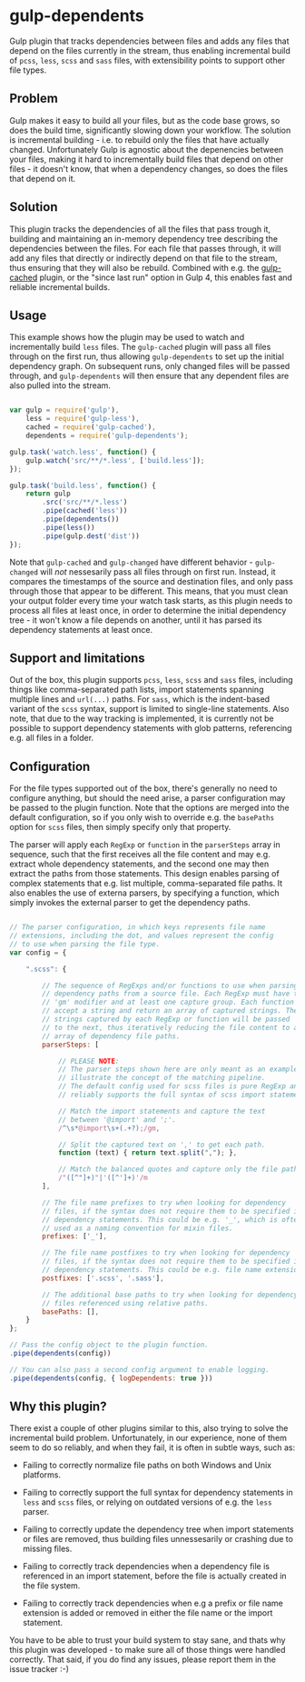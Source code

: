 ﻿gulp-dependents
===============
Gulp plugin that tracks dependencies between files and adds any files that depend
on the files currently in the stream, thus enabling incremental build of `pcss`,
`less`, `scss` and `sass` files, with extensibility points to support other file
types.

## Problem
Gulp makes it easy to build all your files, but as the code base grows, so does
the build time, significantly slowing down your workflow. The solution is 
incremental building - i.e. to rebuild only the files that have actually changed.
Unfortunately Gulp is agnostic about the depenencies between your files, making
it hard to incrementally build files that depend on other files - it doesn't know,
that when a dependency changes, so does the files that depend on it.

## Solution
This plugin tracks the dependencies of all the files that pass trough it, building
and maintaining an in-memory dependency tree describing the dependencies between
the files. For each file that passes through, it will add any files that directly
or indirectly depend on that file to the stream, thus ensuring that they will also
be rebuild. Combined with e.g. the [gulp-cached](https://www.npmjs.com/package/gulp-cached)
plugin, or the "since last run" option in Gulp 4, this enables fast and reliable
incremental builds.

## Usage
This example shows how the plugin may be used to watch and incrementally build
`less` files. The `gulp-cached` plugin will pass all files through on the first
run, thus allowing `gulp-dependents` to set up the initial dependency graph. On
subsequent runs, only changed files will be passed through, and `gulp-dependents`
will then ensure that any dependent files are also pulled into the stream.

```javascript

var gulp = require('gulp'),
    less = require('gulp-less'),
    cached = require('gulp-cached'),
    dependents = require('gulp-dependents');

gulp.task('watch.less', function() {
    gulp.watch('src/**/*.less', ['build.less']);
});

gulp.task('build.less', function() {
    return gulp
        .src('src/**/*.less')
        .pipe(cached('less'))
        .pipe(dependents())
        .pipe(less())
        .pipe(gulp.dest('dist'))
});

```

Note that `gulp-cached` and `gulp-changed` have different behavior - `gulp-changed`
will *not* nessesarily pass all files through on first run. Instead, it compares the
timestamps of the source and destination files, and only pass through those that appear
to be different. This means, that you must clean your output folder every time your 
watch task starts, as this plugin needs to process all files at least once, in order to 
determine the initial dependency tree - it won't know a file depends on another, 
until it has parsed its dependency statements at least once.

## Support and limitations
Out of the box, this plugin supports `pcss`, `less`, `scss` and `sass` files, including 
things like comma-separated path lists, import statements spanning multiple lines
and `url(...)` paths. For `sass`, which is the indent-based variant of the `scss`
syntax, support is limited to single-line statements. Also note, that due to the
way tracking is implemented, it is currently not be possible to support dependency 
statements with glob patterns, referencing e.g. all files in a folder. 

## Configuration
For the file types supported out of the box, there's generally no need to
configure anything, but should the need arise, a parser configuration may be
passed to the plugin function. Note that the options are merged into the 
default configuration, so if you only wish to override e.g. the `basePaths` 
option for  `scss` files, then simply specify only that property.

The parser will apply each `RegExp` or `function` in the `parserSteps` array in
sequence, such that the first receives all the file content and may e.g. extract
whole dependency statements, and the second one may then extract the paths from
those statements. This design enables parsing of complex statements that e.g.
list multiple, comma-separated file paths. It also enables the use of externa
parsers, by specifying a function, which simply invokes the external parser to 
get the dependency paths.

```javascript

// The parser configuration, in which keys represents file name 
// extensions, including the dot, and values represent the config
// to use when parsing the file type.
var config = {

    ".scss": {

        // The sequence of RegExps and/or functions to use when parsing 
        // dependency paths from a source file. Each RegExp must have the
        // 'gm' modifier and at least one capture group. Each function must
        // accept a string and return an array of captured strings. The 
        // strings captured by each RegExp or function will be passed
        // to the next, thus iteratively reducing the file content to an
        // array of dependency file paths.
        parserSteps: [

            // PLEASE NOTE:
            // The parser steps shown here are only meant as an example to 
			// illustrate the concept of the matching pipeline.
            // The default config used for scss files is pure RegExp and
            // reliably supports the full syntax of scss import statements.

            // Match the import statements and capture the text 
            // between '@import' and ';'.
            /^\s*@import\s+(.+?);/gm,

            // Split the captured text on ',' to get each path. 
            function (text) { return text.split(","); },

            // Match the balanced quotes and capture only the file path.
            /"([^"]+)"|'([^']+)'/m
        ],

        // The file name prefixes to try when looking for dependency
        // files, if the syntax does not require them to be specified in
        // dependency statements. This could be e.g. '_', which is often
        // used as a naming convention for mixin files.
        prefixes: ['_'],

        // The file name postfixes to try when looking for dependency
        // files, if the syntax does not require them to be specified in
        // dependency statements. This could be e.g. file name extensions.
        postfixes: ['.scss', '.sass'],

        // The additional base paths to try when looking for dependency
        // files referenced using relative paths.
        basePaths: [],
    }
};

// Pass the config object to the plugin function.
.pipe(dependents(config))

// You can also pass a second config argument to enable logging.
.pipe(dependents(config, { logDependents: true }))

```

## Why this plugin?
There exist a couple of other plugins similar to this, also trying to solve the 
incremental build problem. Unfortunately, in our experience, none of them seem 
to do so reliably, and when they fail, it is often in subtle ways, such as:

* Failing to correctly normalize file paths on both Windows and Unix platforms.

* Failing to correctly support the full syntax for dependency statements in `less`
  and `scss` files, or relying on outdated versions of e.g. the `less` parser.

* Failing to correctly update the dependency tree when import statements or 
  files are removed, thus building files unnessesarily or crashing due to 
  missing files.

* Failing to correctly track dependencies when a dependency file is referenced
  in an import statement, before the file is actually created in the file system.

* Failing to correctly track dependencies when e.g a prefix or file name extension
  is added or removed in either the file name or the import statement.

You have to be able to trust your build system to stay sane, and thats why this 
plugin was developed - to make sure all of those things were handled correctly.
That said, if you do find any issues, please report them in the issue tracker :-)